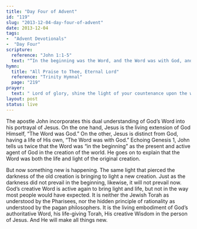 ```yaml
---
title: "Day Four of Advent"
id: "119"
slug: "2013-12-04-day-four-of-advent"
date: 2013-12-04
tags: 
-  "Advent Devotionals"
-  "Day Four"
scripture: 
  reference: "John 1:1-5"
  text: "“In the beginning was the Word, and the Word was with God, and the Word was God. He was in the beginning with God. All things were made through Him, and without Him was not any thing made that was made. In Him was life, and the Life was the light of men. The light shines in the darkness, and the darkness has not overcome it.”"
hymn: 
  title: "All Praise to Thee, Eternal Lord"
  reference: "Trinity Hymnal"
  page: "219"
prayer: 
  text: " Lord of glory, shine the light of your countenance upon the world to make all things new in and through Jesus, your incarnate Word. Amen."
layout: post
status: live
---
```


The apostle John incorporates this dual understanding of God’s Word into his portrayal of Jesus. On the one hand, Jesus is the living extension of God Himself, “The Word was God.” On the other, Jesus is distinct from God, having a life of His own, “The Word was with God.” Echoing Genesis 1, John tells us twice that the Word was “in the beginning” as the present and active agent of God in the creation of the world. He goes on to explain that the Word was both the life and light of the original creation.

But now something new is happening. The same light that pierced the darkness of the old creation is bringing to light a new creation. Just as the darkness did not prevail in the beginning, likewise, it will not prevail now. God’s creative Word is active again to bring light and life, but not in the way most people would have expected. It is neither the Jewish Torah as understood by the Pharisees, nor the hidden principle of rationality as understood by the pagan philosophers. It is the living embodiment of God’s authoritative Word, his life-giving Torah, His creative Wisdom in the person of Jesus. And He will make all things new.

